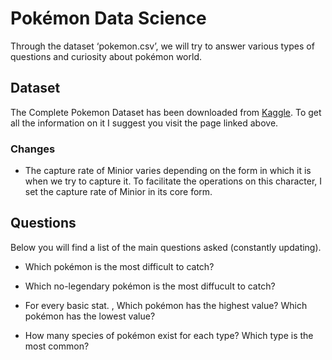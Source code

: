 ﻿
# Pokémon Data Science
Through the dataset ‘pokemon.csv’, we will try to answer various types of questions and curiosity about pokémon world.
## Dataset
The Complete Pokemon Dataset has been downloaded from [Kaggle](https://www.kaggle.com/rounakbanik/pokemon/home). 
To get all the information on it I suggest you visit the page linked above.
### Changes
- The capture rate of Minior varies depending on the form in which it is when we try to capture it. To facilitate the operations on this character, I set the capture rate of Minior in its core form.
## Questions
Below you will find a list of the main questions asked (constantly updating).
-   Which pokémon is the most difficult to catch?
    
-   Which no-legendary pokémon is the most diffucult to catch?
    
-   For every basic stat. , Which pokémon has the highest value? Which pokémon has the lowest value?
-   How many species of pokémon exist for each type? Which type is the most common?




